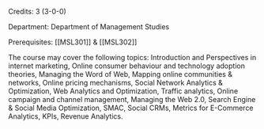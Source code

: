 Credits: 3 (3-0-0)

Department: Department of Management Studies

Prerequisites: [[MSL301]] & [[MSL302]]

The course may cover the following topics: Introduction and Perspectives in internet marketing, Online consumer behaviour and technology adoption theories, Managing the Word of Web, Mapping online communities & networks, Online pricing mechanisms, Social Network Analytics & Optimization, Web Analytics and Optimization, Traffic analytics, Online campaign and channel management, Managing the Web 2.0, Search Engine & Social Media Optimization, SMAC, Social CRMs, Metrics for E-Commerce Analytics, KPIs, Revenue Analytics.